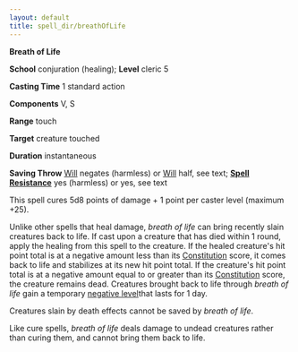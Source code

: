 ```yaml
---
layout: default
title: spell_dir/breathOfLife
---
```

 **Breath of Life**

**School** conjuration (healing); **Level** cleric 5

**Casting Time** 1 standard action

**Components** V, S

**Range** touch

**Target** creature touched

**Duration** instantaneous

**Saving Throw** [Will](../combat#_will) negates (harmless) or [Will](../combat#_will) half, see text; **[Spell Resistance](../glossary#_spell-resistance)** yes (harmless) or yes, see text

This spell cures 5d8 points of damage + 1 point per caster level (maximum +25).

Unlike other spells that heal damage, _breath of life_ can bring recently slain creatures back to life. If cast upon a creature that has died within 1 round, apply the healing from this spell to the creature. If the healed creature's hit point total is at a negative amount less than its [Constitution](../gettingStarted#_constitution) score, it comes back to life and stabilizes at its new hit point total. If the creature's hit point total is at a negative amount equal to or greater than its [Constitution](../gettingStarted#_constitution) score, the creature remains dead. Creatures brought back to life through _breath of life_ gain a temporary [negative level](../glossary#_energy-drain-and-negative-levels)that lasts for 1 day.

Creatures slain by death effects cannot be saved by _breath of life_.

Like cure spells, _breath of life_ deals damage to undead creatures rather than curing them, and cannot bring them back to life.

